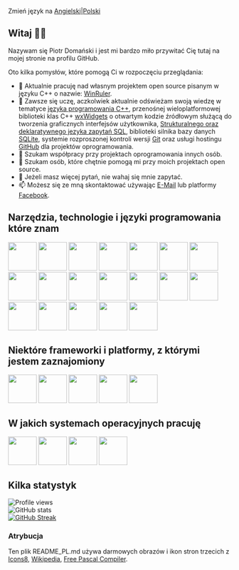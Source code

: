 Zmień język na [Angielski](https://github.com/dompiotr85/dompiotr85/blob/main/README.md)|[Polski](https://github.com/dompiotr85/dompiotr85/blob/main/README_PL.md)

## Witaj 👋🏻

Nazywam się Piotr Domański i jest mi bardzo miło przywitać Cię tutaj na mojej stronie na profilu GitHub.

Oto kilka pomysłów, które pomogą Ci w rozpoczęciu przeglądania:

- 🔭 Aktualnie pracuję nad własnym projektem open source pisanym w języku C++ o nazwie: [WinRuler](https://github.com/dompiotr85/WinRuler).
- 🌱 Zawsze się uczę, aczkolwiek aktualnie odświeżam swoją wiedzę w tematyce [języka programowania C++](https://pl.wikipedia.org/wiki/C++), przenośnej wieloplatformowej biblioteki klas C++ [wxWidgets](https://pl.wikipedia.org/wiki/WxWidgets) o otwartym kodzie źródłowym służącą do tworzenia graficznych interfejsów użytkownika, [Strukturalnego oraz deklaratywnego jezyka zapytań SQL](https://pl.wikipedia.org/wiki/SQL), biblioteki silnika bazy danych [SQLite](https://pl.wikipedia.org/wiki/SQLite), systemie rozproszonej kontroli wersji [Git](https://pl.wikipedia.org/wiki/Git_(oprogramowanie)) oraz usługi hostingu [GitHub](https://pl.wikipedia.org/wiki/GitHub) dla projektów oprogramowania.
- 👯 Szukam współpracy przy projektach oprogramowania innych osób.
- 🤔 Szukam osób, które chętnie pomogą mi przy moich projektach open source.
- 💬 Jeżeli masz więcej pytań, nie wahaj się mnie zapytać.
- 📫 Możesz się ze mną skontaktować używając [E-Mail](mailto:positive.podi@gmail.com) lub platformy [Facebook](https://www.facebook.com/doman.junior).

## Narzędzia, technologie i języki programowania które znam

[<img src="https://img.icons8.com/?size=100&id=105446&format=png&color=000000" width="64" height="64"/>](https://pl.wikipedia.org/wiki/Delphi_(software))
[<img src="https://upload.wikimedia.org/wikipedia/commons/8/80/Lazarus_Logo_%28new%29.png" width="64" height="64"/>](https://pl.wikipedia.org/wiki/Lazarus_(software))
[<img src="https://www.freepascal.org/pic/logo.gif" width="64" height="64"/>](https://pl.wikipedia.org/wiki/Free_Pascal)
[<img src="https://upload.wikimedia.org/wikipedia/commons/1/18/C_Programming_Language.svg" width="64" height="64"/>](https://pl.wikipedia.org/wiki/C_(programming_language))
[<img src="https://upload.wikimedia.org/wikipedia/commons/1/18/ISO_C%2B%2B_Logo.svg" width="64" height="64"/>](https://pl.wikipedia.org/wiki/C%2B%2B)
[<img src="https://upload.wikimedia.org/wikipedia/commons/b/bb/WxWidgets.svg" width="64" height="64"/>](https://pl.wikipedia.org/wiki/WxWidgets)
[<img src="https://upload.wikimedia.org/wikipedia/commons/6/61/HTML5_logo_and_wordmark.svg" width="64" height="64"/>](https://pl.wikipedia.org/wiki/HTML)
[<img src="https://upload.wikimedia.org/wikipedia/commons/d/d5/CSS3_logo_and_wordmark.svg" width="64" height="64"/>](https://pl.wikipedia.org/wiki/CSS)
[<img src="https://img.icons8.com/?size=100&id=v13GOfYIdvlQ&format=png&color=000000" width="64" height="64"/>](https://pl.wikipedia.org/wiki/SQL)
[<img src="https://upload.wikimedia.org/wikipedia/commons/9/97/Sqlite-square-icon.svg" width="64" height="64"/>](https://pl.wikipedia.org/wiki/SQLite)
[<img src="https://img.icons8.com/?size=100&id=laYYF3dV0Iew&format=png&color=000000" width="64" height="64"/>](https://pl.wikipedia.org/wiki/Microsoft_SQL_Server)
[<img src="https://img.icons8.com/?size=100&id=qGUfLiYi1bRN&format=png&color=000000" width="64" height="64"/>](https://pl.wikipedia.org/wiki/MySQL)
[<img src="https://img.icons8.com/?size=100&id=DakakaPez2uy&format=png&color=000000" width="64" height="64"/>](https://pl.wikipedia.org/wiki/MariaDB)
[<img src="https://upload.wikimedia.org/wikipedia/commons/2/29/Postgresql_elephant.svg" width="64" height="64"/>](https://pl.wikipedia.org/wiki/PostgreSQL)
[<img src="https://img.icons8.com/?size=100&id=39913&format=png&color=000000" widht="64" height="64"/>](https://pl.wikipedia.org/wiki/Oracle_Database)
[<img src="https://upload.wikimedia.org/wikipedia/commons/e/e0/Git-logo.svg" width="64" height="64"/>](https://pl.wikipedia.org/wiki/Git)
[<img src="https://img.icons8.com/?size=100&id=iEBcQcM9rnZ9&format=png&color=000000" width="64" height="64"/>](https://pl.wikipedia.org/wiki/GitHub)
[<img src="https://upload.wikimedia.org/wikipedia/commons/4/45/The_GIMP_icon_-_gnome.svg" width="64" height="64"/>](https://pl.wikipedia.org/wiki/GIMP)
[<img src="https://upload.wikimedia.org/wikipedia/commons/a/af/Adobe_Photoshop_CC_icon.svg" width="64" height="64"/>](https://pl.wikipedia.org/wiki/Adobe_Photoshop)

## Niektóre frameworki i platformy, z którymi jestem zaznajomiony

[<img src="https://upload.wikimedia.org/wikipedia/commons/2/2c/Visual_Studio_Icon_2022.svg" width="64" height="64"/>](https://pl.wikipedia.org/wiki/Visual_Studio)
[<img src="https://upload.wikimedia.org/wikipedia/commons/9/9a/Visual_Studio_Code_1.35_icon.svg" width="64" height="64"/>](https://pl.wikipedia.org/wiki/Visual_Studio_Code)
[<img src="https://upload.wikimedia.org/wikipedia/commons/4/4b/Codeblocks_logo.png" width="64" height="64"/>](https://pl.wikipedia.org/wiki/Code::Blocks)
[<img src="https://img.icons8.com/?size=100&id=105446&format=png&color=000000" width="64" height="64"/>](https://pl.wikipedia.org/wiki/Delphi_(software))
[<img src="https://img.icons8.com/?size=100&id=22813&format=png&color=000000" width="64" height="64"/>](https://pl.wikipedia.org/wiki/Docker_(software))

## W jakich systemach operacyjnych pracuję

[<img src="https://upload.wikimedia.org/wikipedia/commons/e/e2/Windows_logo_and_wordmark_-_2021.svg" width="64" height="64"/>](https://pl.wikipedia.org/wiki/Microsoft_Windows)
[<img src="https://upload.wikimedia.org/wikipedia/commons/3/3c/TuxFlat.svg" width="64" height="64"/>](https://pl.wikipedia.org/wiki/Linux)
[<img src="https://upload.wikimedia.org/wikipedia/commons/4/4a/Debian-OpenLogo.svg" width="64" height="64"/>](https://pl.wikipedia.org/wiki/Debian)
[<img src="https://upload.wikimedia.org/wikipedia/commons/d/d1/Raspberry_Pi_OS_Logo.png" width="64" height="64"/>](https://pl.wikipedia.org/wiki/Raspberry_Pi_OS)

## Kilka statystyk

![Profile views](https://komarev.com/ghpvc/?username=dompiotr85)<br/>
![GitHub stats](https://github-readme-stats.vercel.app/api?username=dompiotr85&show_icons=true&theme=calm_pink&locale=pl)<br/>
[![GitHub Streak](https://streak-stats.demolab.com?user=dompiotr85&theme=onedark&locale=pl)](https://git.io/streak-stats)<br/>

### Atrybucja

Ten plik README_PL.md używa darmowych obrazów i ikon stron trzecich z [Icons8](https://icons8.com/), [Wikipedia](https://www.wikipedia.org/), [Free Pascal Compiler](https://www.freepascal.org/).
